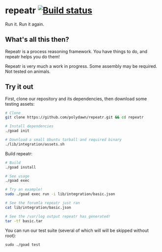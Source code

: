 # repeatr [![Build status](https://img.shields.io/travis/polydawn/repeatr/master.svg?style=flat-square)](https://travis-ci.org/polydawn/repeatr)

Run it. Run it again.

## What's all this then?

Repeatr is a process reasoning framework. You have things to do, and repeatr helps you do them!

Repeatr is very much a work in progress. Some assembly may be required. Not tested on animals.

## Try it out

First, clone our repository and its dependencies, then download some testing assets:

```bash
# Clone
git clone https://github.com/polydawn/repeatr.git && cd repeatr

# Install dependencies
./goad init

# Download a small Ubuntu tarball and required binary
./lib/integration/assets.sh
```

Build repeatr:

```bash
# Build
./goad install

# See usage
./goad exec

# Try an example!
sudo ./goad exec run -i lib/integration/basic.json

# See the forumla repeatr just ran
cat lib/integration/basic.json

# See the /var/log output repeatr has generated!
tar -tf basic.tar
```

You can run our test suite (several of which will will be skipped without root):

```
sudo ./goad test
```
